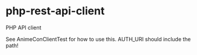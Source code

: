 # php-rest-api-client
PHP API client

See AnimeConClientTest for how to use this.
AUTH_URI should include the path!
